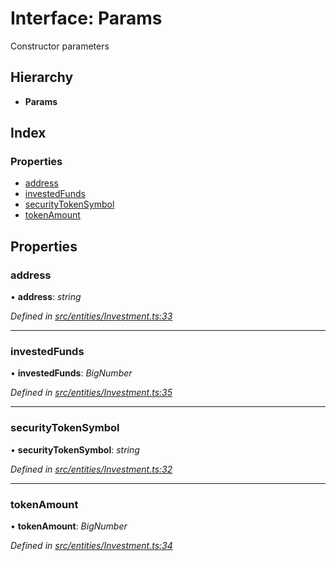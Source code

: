 # Interface: Params

Constructor parameters

## Hierarchy

* **Params**

## Index

### Properties

* [address](_entities_investment_.params.md#address)
* [investedFunds](_entities_investment_.params.md#investedfunds)
* [securityTokenSymbol](_entities_investment_.params.md#securitytokensymbol)
* [tokenAmount](_entities_investment_.params.md#tokenamount)

## Properties

###  address

• **address**: *string*

*Defined in [src/entities/Investment.ts:33](https://github.com/PolymathNetwork/polymath-sdk/blob/ade5412/src/entities/Investment.ts#L33)*

___

###  investedFunds

• **investedFunds**: *BigNumber*

*Defined in [src/entities/Investment.ts:35](https://github.com/PolymathNetwork/polymath-sdk/blob/ade5412/src/entities/Investment.ts#L35)*

___

###  securityTokenSymbol

• **securityTokenSymbol**: *string*

*Defined in [src/entities/Investment.ts:32](https://github.com/PolymathNetwork/polymath-sdk/blob/ade5412/src/entities/Investment.ts#L32)*

___

###  tokenAmount

• **tokenAmount**: *BigNumber*

*Defined in [src/entities/Investment.ts:34](https://github.com/PolymathNetwork/polymath-sdk/blob/ade5412/src/entities/Investment.ts#L34)*

